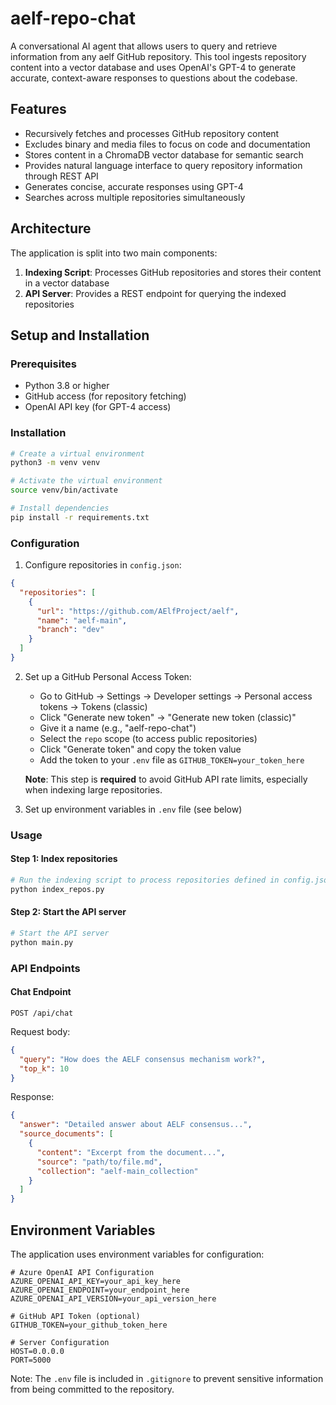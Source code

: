 # aelf-repo-chat

A conversational AI agent that allows users to query and retrieve information from any aelf GitHub repository. This tool ingests repository content into a vector database and uses OpenAI's GPT-4 to generate accurate, context-aware responses to questions about the codebase.

## Features

- Recursively fetches and processes GitHub repository content
- Excludes binary and media files to focus on code and documentation
- Stores content in a ChromaDB vector database for semantic search
- Provides natural language interface to query repository information through REST API
- Generates concise, accurate responses using GPT-4
- Searches across multiple repositories simultaneously

## Architecture

The application is split into two main components:

1. **Indexing Script**: Processes GitHub repositories and stores their content in a vector database
2. **API Server**: Provides a REST endpoint for querying the indexed repositories

## Setup and Installation

### Prerequisites

- Python 3.8 or higher
- GitHub access (for repository fetching)
- OpenAI API key (for GPT-4 access)

### Installation

```bash
# Create a virtual environment
python3 -m venv venv

# Activate the virtual environment
source venv/bin/activate

# Install dependencies
pip install -r requirements.txt
```

### Configuration

1. Configure repositories in `config.json`:

```json
{
  "repositories": [
    {
      "url": "https://github.com/AElfProject/aelf",
      "name": "aelf-main",
      "branch": "dev"
    }
  ]
}
```

2. Set up a GitHub Personal Access Token:

   - Go to GitHub → Settings → Developer settings → Personal access tokens → Tokens (classic)
   - Click "Generate new token" → "Generate new token (classic)"
   - Give it a name (e.g., "aelf-repo-chat")
   - Select the `repo` scope (to access public repositories)
   - Click "Generate token" and copy the token value
   - Add the token to your `.env` file as `GITHUB_TOKEN=your_token_here`

   **Note**: This step is **required** to avoid GitHub API rate limits, especially when indexing large repositories.

3. Set up environment variables in `.env` file (see below)

### Usage

#### Step 1: Index repositories

```bash
# Run the indexing script to process repositories defined in config.json
python index_repos.py
```

#### Step 2: Start the API server

```bash
# Start the API server
python main.py
```

### API Endpoints

#### Chat Endpoint

```
POST /api/chat
```

Request body:
```json
{
  "query": "How does the AELF consensus mechanism work?",
  "top_k": 10
}
```

Response:
```json
{
  "answer": "Detailed answer about AELF consensus...",
  "source_documents": [
    {
      "content": "Excerpt from the document...",
      "source": "path/to/file.md",
      "collection": "aelf-main_collection"
    }
  ]
}
```

## Environment Variables

The application uses environment variables for configuration:

```
# Azure OpenAI API Configuration
AZURE_OPENAI_API_KEY=your_api_key_here
AZURE_OPENAI_ENDPOINT=your_endpoint_here
AZURE_OPENAI_API_VERSION=your_api_version_here

# GitHub API Token (optional)
GITHUB_TOKEN=your_github_token_here

# Server Configuration
HOST=0.0.0.0
PORT=5000
```

Note: The `.env` file is included in `.gitignore` to prevent sensitive information from being committed to the repository.
